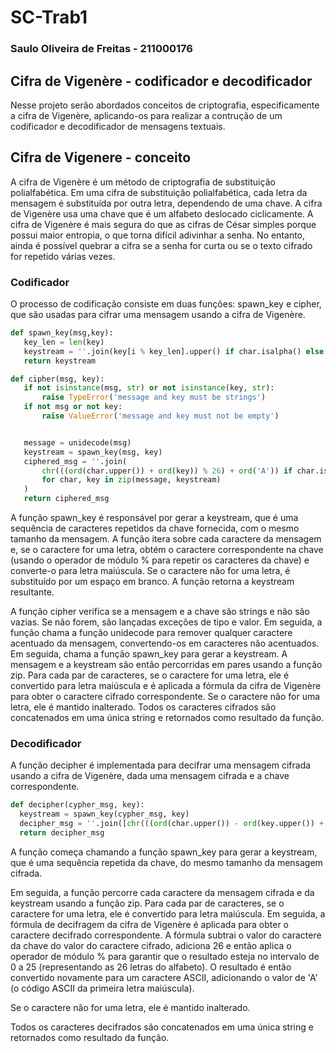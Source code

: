 # SC-Trab1

### Saulo Oliveira de Freitas - 211000176

## Cifra de Vigenère - codificador e decodificador

Nesse projeto serão abordados conceitos de criptografia, especificamente a cifra de Vigenère, aplicando-os para realizar a contrução de um codificador e decodificador de mensagens textuais.

## Cifra de Vigenere - conceito

A cifra de Vigenère é um método de criptografia de substituição polialfabética. Em uma cifra de substituição polialfabética, cada letra da mensagem é substituída por outra letra, dependendo de uma chave. A cifra de Vigenère usa uma chave que é um alfabeto deslocado ciclicamente. A cifra de Vigenère é mais segura do que as cifras de César simples porque possui maior entropia, o que torna difícil adivinhar a senha. No entanto, ainda é possível quebrar a cifra se a senha for curta ou se o texto cifrado for repetido várias vezes.

### Codificador  
O processo de codificação consiste em duas funções: spawn_key e cipher, que são usadas para cifrar uma mensagem usando a cifra de Vigenère.
 
 ```python
def spawn_key(msg,key):
    key_len = len(key)
    keystream = ''.join(key[i % key_len].upper() if char.isalpha() else ' ' for i, char in enumerate(msg))
    return keystream

def cipher(msg, key):
    if not isinstance(msg, str) or not isinstance(key, str):
        raise TypeError('message and key must be strings')
    if not msg or not key:
        raise ValueError('message and key must not be empty')


    message = unidecode(msg)
    keystream = spawn_key(msg, key)
    ciphered_msg = ''.join(
        chr(((ord(char.upper()) + ord(key)) % 26) + ord('A')) if char.isalpha() else char
        for char, key in zip(message, keystream)
    )
    return ciphered_msg
```

A função spawn_key é responsável por gerar a keystream, que é uma sequência de caracteres repetidos da chave fornecida, com o mesmo tamanho da mensagem. A função itera sobre cada caractere da mensagem e, se o caractere for uma letra, obtém o caractere correspondente na chave (usando o operador de módulo % para repetir os caracteres da chave) e converte-o para letra maiúscula. Se o caractere não for uma letra, é substituído por um espaço em branco. A função retorna a keystream resultante.

A função cipher verifica se a mensagem e a chave são strings e não são vazias. Se não forem, são lançadas exceções de tipo e valor. Em seguida, a função chama a função unidecode para remover qualquer caractere acentuado da mensagem, convertendo-os em caracteres não acentuados. Em seguida, chama a função spawn_key para gerar a keystream. A mensagem e a keystream são então percorridas em pares usando a função zip. Para cada par de caracteres, se o caractere for uma letra, ele é convertido para letra maiúscula e é aplicada a fórmula da cifra de Vigenère para obter o caractere cifrado correspondente. Se o caractere não for uma letra, ele é mantido inalterado. Todos os caracteres cifrados são concatenados em uma única string e retornados como resultado da função.

### Decodificador
  
A função decipher é implementada para decifrar uma mensagem cifrada usando a cifra de Vigenère, dada uma mensagem cifrada e a chave correspondente.

  ```python
  def decipher(cypher_msg, key):
    keystream = spawn_key(cypher_msg, key)
    decipher_msg = ''.join([chr(((ord(char.upper()) - ord(key.upper()) + 26) % 26) + ord('A')) if char.isalpha() else char for char, key in zip(cypher_msg, keystream)])
    return decipher_msg

  ```

A função começa chamando a função spawn_key para gerar a keystream, que é uma sequência repetida da chave, do mesmo tamanho da mensagem cifrada.

Em seguida, a função percorre cada caractere da mensagem cifrada e da keystream usando a função zip. Para cada par de caracteres, se o caractere for uma letra, ele é convertido para letra maiúscula. Em seguida, a fórmula de decifragem da cifra de Vigenère é aplicada para obter o caractere decifrado correspondente. A fórmula subtrai o valor do caractere da chave do valor do caractere cifrado, adiciona 26 e então aplica o operador de módulo % para garantir que o resultado esteja no intervalo de 0 a 25 (representando as 26 letras do alfabeto). O resultado é então convertido novamente para um caractere ASCII, adicionando o valor de 'A' (o código ASCII da primeira letra maiúscula).

Se o caractere não for uma letra, ele é mantido inalterado.

Todos os caracteres decifrados são concatenados em uma única string e retornados como resultado da função.
